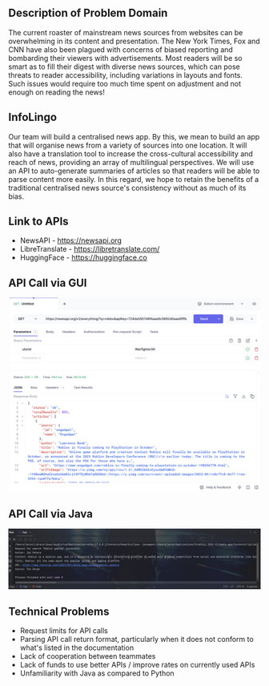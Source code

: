 ## Description of Problem Domain
The current roaster of mainstream news sources from websites can be overwhelming in its content and presentation. The New York Times, Fox and CNN have also been plagued with concerns of biased reporting and bombarding their viewers with advertisements. Most readers will be so smart as to fill their digest with diverse news sources, which can pose threats to reader accessibility, including variations in layouts and fonts. Such issues would require too much time spent on adjustment and not enough on reading the news!

## InfoLingo
Our team will build a centralised news app. By this, we mean to build an app that will organise news from a variety of sources into one location. It will also have a translation tool to increase the cross-cultural accessibility and reach of news, providing an array of multilingual perspectives. We will use an API to auto-generate summaries of articles so that readers will be able to parse content more easily. In this regard, we hope to retain the benefits of a traditional centralised news source's consistency without as much of its bias.

## Link to APIs
- NewsAPI - https://newsapi.org 
- LibreTranslate - https://libretranslate.com/
- HuggingFace - https://huggingface.co

## API Call via GUI 
![Screenshot](API_Call_Screenshot.png)

## API Call via Java
![Screenshot](JavaOutput.png)

## Technical Problems
- Request limits for API calls
- Parsing API call return format, particularly when it does not conform to what's listed in the documentation
- Lack of cooperation between teammates
- Lack of funds to use better APIs / improve rates on currently used APIs
- Unfamiliarity with Java as compared to Python
